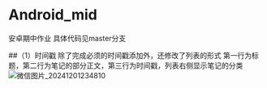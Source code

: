 # Android_mid
安卓期中作业
具体代码见master分支

##（1）时间戳
除了完成必须的时间戳添加外，还修改了列表的形式
第一行为标题，第二行为笔记的部分正文，第三行为时间戳，列表右侧显示笔记的分类
![微信图片_20241201234810](https://github.com/user-attachments/assets/341defb3-2ee7-4d4e-b2c9-cc596a733aa0)
